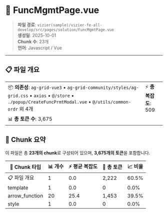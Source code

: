 # 📄 FuncMgmtPage.vue

> **파일 경로**: `vizier(sample)/vizier-fe-all-develop/src/pages/solution/FuncMgmtPage.vue`  
> **생성일**: 2025-10-01  
> **Chunk 수**: 23개  
> **언어**: Javascript / Vue
---





## 📋 파일 개요

| | |
|--|--|
| 📦 **의존성**: `ag-grid-vue3` • `ag-grid-community/styles/ag-grid.css` • `axios` • `@/store` • `./popup/CreateFuncPrmtModal.vue` • `@/utils/common-ordr` 외 4개 | ⚡ **총 복잡도**: 509 |
| 📊 **총 토큰 수**: 3,675 |  |






## 🧩 Chunk 요약

이 파일은 총 **23개의 chunk**로 구성되어 있으며, **3,675개의 토큰**을 포함합니다.

| 🧩 Chunk 타입 | 📊 개수 | ⚡ 평균 복잡도 | 📝 총 토큰 | 📈 비율 |
|---------------|--------|-------------|----------|--------|
| 📋 파일 개요 | 1 | 0.0 | 2,222 | 60.5% |
| template | 1 | 0.0 | 0 | 0.0% |
| arrow_function | 20 | 25.4 | 1,453 | 39.5% |
| style | 1 | 0.0 | 0 | 0.0% |

